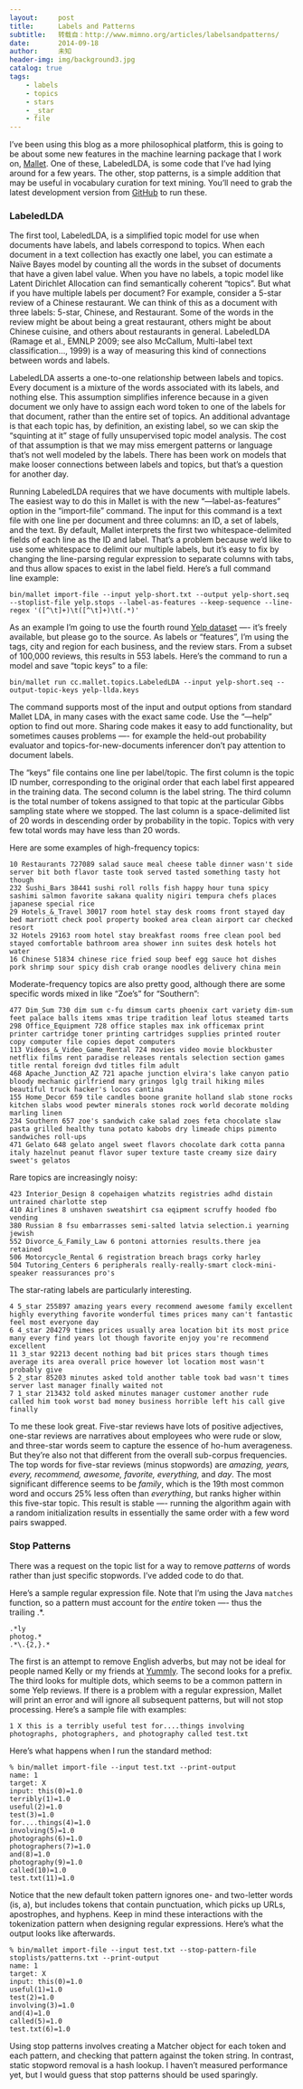 ```yaml
---
layout:     post
title:      Labels and Patterns
subtitle:   转载自：http://www.mimno.org/articles/labelsandpatterns/
date:       2014-09-18
author:     未知
header-img: img/background3.jpg
catalog: true
tags:
    - labels
    - topics
    - stars
    - _star
    - file
---
```


I’ve been using this blog as a more philosophical platform, this is going to be about some new features in the machine learning
package that I work on, [Mallet](http://mallet.cs.umass.edu/.). 
One of these, LabeledLDA, is some code that I’ve had lying around for a few years.
The other, stop patterns, is a simple addition that may be useful in vocabulary curation for text mining.
You’ll need to grab the latest development version from [GitHub](https://github.com/mimno/Mallet) to run these.



### LabeledLDA

The first tool, LabeledLDA, is a simplified topic model for use when documents have labels, and labels correspond to topics.
When each document in a text collection has exactly one label, you can estimate a Naïve Bayes model by counting all the
words in the subset of documents that have a given label value.
When you have no labels, a topic model like Latent Dirichlet Allocation can find semantically coherent “topics”.
But what if you have multiple labels per document?
For example, consider a 5-star review of a Chinese restaurant.
We can think of this as a document with three labels: 5-star, Chinese, and Restaurant.
Some of the words in the review might be about being a great restaurant, others might be about Chinese cuisine, and others about restaurants in general.
LabeledLDA (Ramage et al., EMNLP 2009; see also McCallum, Multi-label text classification…, 1999) is a way of measuring this kind of connections between words and labels.

LabeledLDA asserts a one-to-one relationship between labels and topics. Every document is a mixture of the
words associated with its labels, and nothing else.
This assumption simplifies inference because in a given document we only have to assign each word token to one of the labels for that document, rather than the entire set of topics.
An additional advantage is that each topic has, by definition, an existing label, so we can skip the “squinting at it” stage of fully unsupervised topic model analysis.
The cost of that assumption is that we may miss emergent patterns or language that’s not well modeled by the labels. There has been work on models that make looser connections between labels and topics, but that’s a question for another day.

Running LabeledLDA requires that we have documents with multiple labels.
The easiest way to do this in Mallet is with the new “—label-as-features” option in the “import-file” command.
The input for this command is a text file with one line per document and three columns: an ID, a set of labels,
and the text.
By default, Mallet interprets the first two whitespace-delimited fields of each line as the ID and label.
That’s a problem because we’d like to use some whitespace to delimit our multiple labels, but it’s easy to 
fix by changing the line-parsing regular expression to separate columns with tabs, and thus allow spaces to exist in the label field.
Here’s a full command line example:

```
bin/mallet import-file --input yelp-short.txt --output yelp-short.seq --stoplist-file yelp.stops --label-as-features --keep-sequence --line-regex '([^\t]+)\t([^\t]+)\t(.*)'

```

As an example I’m going to use the fourth round [Yelp dataset](http://www.yelp.com/dataset_challenge) —- it’s freely available, but please go to the source.
As labels or “features”, I’m using the tags, city and region for each business, and the review stars.
From a subset of 100,000 reviews, this results in 553 labels.
Here’s the command to run a model and save “topic keys” to a file:

```
bin/mallet run cc.mallet.topics.LabeledLDA --input yelp-short.seq --output-topic-keys yelp-llda.keys

```

The command supports most of the input and output options from standard Mallet LDA, in many cases with 
the exact same code. Use the “—help” option to find out more. Sharing code makes it easy to add functionality, but sometimes causes problems —- for example the held-out probability evaluator and topics-for-new-documents inferencer don’t pay attention to document labels.

The “keys” file contains one line per label/topic. The first column is the topic ID number, corresponding
to the original order that each label first appeared in the training data. The second column is the 
label string. The third column is the total number of tokens assigned to that topic at the particular Gibbs 
sampling state where we stopped. The last column is a space-delimited list of 20 words in descending order by probability in the topic. Topics with very few total words may have less than 20 words.

Here are some examples of high-frequency topics:

```
10 Restaurants 727089 salad sauce meal cheese table dinner wasn't side server bit both flavor taste took served tasted something tasty hot though 
232 Sushi_Bars 38441 sushi roll rolls fish happy hour tuna spicy sashimi salmon favorite sakana quality nigiri tempura chefs places japanese special rice 
29 Hotels_&_Travel 30017 room hotel stay desk rooms front stayed day bed marriott check pool property booked area clean airport car checked resort 
32 Hotels 29163 room hotel stay breakfast rooms free clean pool bed stayed comfortable bathroom area shower inn suites desk hotels hot water 
16 Chinese 51834 chinese rice fried soup beef egg sauce hot dishes pork shrimp sour spicy dish crab orange noodles delivery china mein 

```

Moderate-frequency topics are also pretty good, although there are some specific words mixed in like “Zoe’s” for “Southern”:

```
477 Dim_Sum 730 dim sum c-fu dimsum carts phoenix cart variety dim-sum feet palace balls items xmas tripe tradition leaf lotus steamed tarts 
298 Office_Equipment 728 office staples max ink officemax print printer cartridge toner printing cartridges supplies printed router copy computer file copies depot computers 
113 Videos_&_Video_Game_Rental 724 movies video movie blockbuster netflix films rent paradise releases rentals selection section games title rental foreign dvd titles film adult 
468 Apache_Junction_AZ 721 apache junction elvira's lake canyon patio bloody mechanic girlfriend mary gringos lglg trail hiking miles beautiful truck hacker's locos cantina 
155 Home_Decor 659 tile candles boone granite holland slab stone rocks kitchen slabs wood pewter minerals stones rock world decorate molding marling linen 
234 Southern 657 zoe's sandwich cake salad zoes feta chocolate slaw pasta grilled healthy tuna potato kabobs dry limeade chips pimento sandwiches roll-ups 
471 Gelato 648 gelato angel sweet flavors chocolate dark cotta panna italy hazelnut peanut flavor super texture taste creamy size dairy sweet's gelatos 

```

Rare topics are increasingly noisy:

```
423 Interior_Design 8 copehaigen whatzits registries adhd distain untrained charlotte step 
410 Airlines 8 unshaven sweatshirt csa eqipment scruffy hooded fbo vending 
380 Russian 8 fsu embarrasses semi-salted latvia selection.i yearning jewish 
552 Divorce_&_Family_Law 6 pontoni attornies results.there jea retained 
506 Motorcycle_Rental 6 registration breach brags corky harley 
504 Tutoring_Centers 6 peripherals really-really-smart clock-mini-speaker reassurances pro's 

```

The star-rating labels are particularly interesting.

```
4 5_star 255897 amazing years every recommend awesome family excellent highly everything favorite wonderful times prices many can't fantastic feel most everyone day 
6 4_star 204279 times prices usually area location bit its most price many every find years lot though favorite enjoy you're recommend excellent 
11 3_star 92213 decent nothing bad bit prices stars though times average its area overall price however lot location most wasn't probably give 
5 2_star 85203 minutes asked told another table took bad wasn't times server last manager finally waited not
7 1_star 213432 told asked minutes manager customer another rude called him took worst bad money business horrible left his call give finally 

```

To me these look great. Five-star reviews have lots of positive adjectives, one-star reviews are narratives about employees who were rude or slow, and three-star words seem to capture the essence of ho-hum averageness.
But they’re also not that different from the overall sub-corpus frequencies.
The top words for five-star reviews (minus stopwords) are *amazing, years, every, recommend, awesome, favorite, everything,* and *day*.
The most significant difference seems to be *family*, which is the 19th most common word and occurs 25% less often than *everything*, but ranks higher within this five-star topic.
This result is stable —- running the algorithm again with a random initialization results in essentially the same order with a few word pairs swapped. 

### Stop Patterns

There was a request on the topic list for a way to remove *patterns* of words rather than just specific stopwords. I’ve added code to do that.

Here’s a sample regular expression file. Note that I’m using the Java `matches` function, so a pattern must account for the *entire* token —- thus the trailing .*.

```
.*ly
photog.*
.*\.{2,}.*

```

The first is an attempt to remove English adverbs, but may not be ideal for people named Kelly or my friends at [Yummly](http://www.yummly.com/.). The second looks for a prefix. The third looks for multiple dots, which seems to be a common pattern in some Yelp reviews. 
If there is a problem with a regular expression, Mallet will print an error and will ignore all subsequent patterns, but will not stop processing.
Here’s a sample file with examples:

```
1 X this is a terribly useful test for....things involving photographs, photographers, and photography called test.txt

```

Here’s what happens when I run the standard method:

```
% bin/mallet import-file --input test.txt --print-output
name: 1
target: X
input: this(0)=1.0
terribly(1)=1.0
useful(2)=1.0
test(3)=1.0
for....things(4)=1.0
involving(5)=1.0
photographs(6)=1.0
photographers(7)=1.0
and(8)=1.0
photography(9)=1.0
called(10)=1.0
test.txt(11)=1.0

```

Notice that the new default token pattern ignores one- and two-letter words (is, a), but includes tokens that contain punctuation, which picks up URLs, apostrophes, and hyphens.
Keep in mind these interactions with the tokenization pattern when designing regular expressions.
Here’s what the output looks like afterwards.

```
% bin/mallet import-file --input test.txt --stop-pattern-file stoplists/patterns.txt --print-output
name: 1
target: X
input: this(0)=1.0
useful(1)=1.0
test(2)=1.0
involving(3)=1.0
and(4)=1.0
called(5)=1.0
test.txt(6)=1.0

```

Using stop patterns involves creating a Matcher object for each token and each pattern, and checking that pattern against the
token string. In contrast, static stopword removal is a hash lookup. I haven’t measured performance yet, but I 
would guess that stop patterns should be used sparingly.
